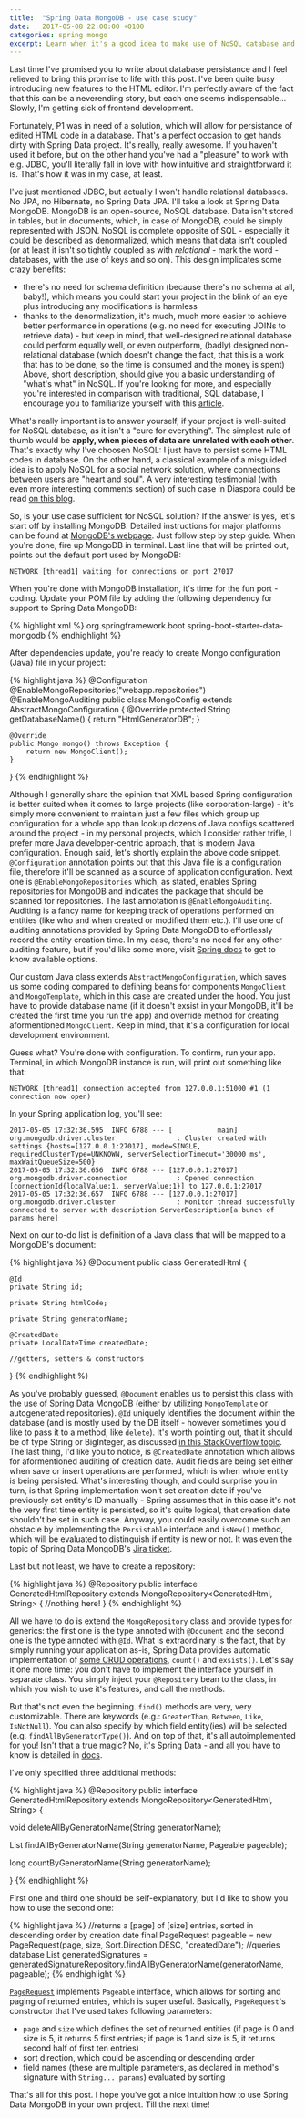 ```yaml
---
title:  "Spring Data MongoDB - use case study"
date:   2017-05-08 22:00:00 +0100
categories: spring mongo
excerpt: Learn when it's a good idea to make use of NoSQL database and how it's done with Spring Data.
---
```


Last time I've promised you to write about database persistance and I feel relieved to bring this promise to life with this post. I've been quite busy introducing new features to the HTML editor. I'm perfectly aware of the fact that this can be a neverending story, but each one seems indispensable... Slowly, I'm getting sick of frontend development.

Fortunately, P1 was in need of a solution, which will allow for persistance of edited HTML code in a database. That's a perfect occasion to get hands dirty with Spring Data project. It's really, really awesome. If you haven't used it before, but on the other hand you've had a "pleasure" to work with e.g. JDBC, you'll literally fall in love with how intuitive and straightforward it is. That's how it was in my case, at least.

I've just mentioned JDBC, but actually I won't handle relational databases. No JPA, no Hibernate, no Spring Data JPA. I'll take a look at Spring Data MongoDB. MongoDB is an open-source, NoSQL database. Data isn't stored in tables, but in documents, which, in case of MongoDB, could be simply represented with JSON. NoSQL is complete opposite of SQL - especially it could be described as denormalized, which means that data isn't coupled (or at least it isn't so tightly coupled as with _relational_ - mark the word - databases, with the use of keys and so on). This design implicates some crazy benefits:
* there's no need for schema definition (because there's no schema at all, baby!), which means you could start your project in the blink of an eye plus introducing any modifications is harmless
* thanks to the denormalization, it's much, much more easier to achieve better performance in operations (e.g. no need for executing JOINs to retrieve data) - but keep in mind, that well-designed relational database could perform equally well, or even outperform, (badly) designed non-relational database (which doesn't change the fact, that this is a work that has to be done, so the time is consumed and the money is spent)
Above, short description, should give you a basic understanding of "what's what" in NoSQL. If you're looking for more, and especially you're interested in comparison with traditional, SQL database, I encourage you to familiarize yourself with this [article](https://www.sitepoint.com/sql-vs-nosql-differences/).

What's really important is to answer yourself, if your project is well-suited for NoSQL database, as it isn't a "cure for everything". The simplest rule of thumb would be __apply, when pieces of data are unrelated with each other__. That's exactly why I've choosen NoSQL: I just have to persist some HTML codes in database. On the other hand, a classical example of a misguided idea is to apply NoSQL for a social network solution, where connections between users are "heart and soul". A very interesting testimonial (with even more interesting comments section) of such case in Diaspora could be read [on this blog](http://www.sarahmei.com/blog/2013/11/11/why-you-should-never-use-mongodb/).

So, is your use case sufficient for NoSQL solution? If the answer is yes, let's start off by installing MongoDB. Detailed instructions for major platforms can be found at [MongoDB's webpage](https://docs.mongodb.com/manual/installation/). Just follow step by step guide. When you're done, fire up MongoDB in terminal. Last line that will be printed out, points out the default port used by MongoDB:

```
NETWORK [thread1] waiting for connections on port 27017
```

When you're done with MongoDB installation, it's time for the fun port - coding. Update your POM file by adding the following dependency for support to Spring Data MongoDB:

{% highlight xml %}
<dependency>
    <groupId>org.springframework.boot</groupId>
    <artifactId>spring-boot-starter-data-mongodb</artifactId>
</dependency>
{% endhighlight %}

After dependencies update, you're ready to create Mongo configuration (Java) file in your project:

{% highlight java %}
@Configuration
@EnableMongoRepositories("webapp.repositories")
@EnableMongoAuditing
public class MongoConfig extends AbstractMongoConfiguration {
    @Override
    protected String getDatabaseName() {
        return "HtmlGeneratorDB";
    }

    @Override
    public Mongo mongo() throws Exception {
        return new MongoClient();
    }
}
{% endhighlight %}

Although I generally share the opinion that XML based Spring configuration is better suited when it comes to large projects (like corporation-large) - it's simply more convenient to maintain just a few files which group up configuration for a whole app than lookup dozens of Java configs scattered around the project - in my personal projects, which I consider rather trifle, I prefer more Java developer-centric aproach, that is modern Java configuration. Enough said, let's shortly explain the above code snippet. `@Configuration` annotation points out that this Java file is a configuration file, therefore it'll be scanned as a source of application configuration. Next one is `@EnableMongoRepositories` which, as stated, enables Spring repositories for MongoDB and indicates the package that should be scanned for repositories. The last annotation is `@EnableMongoAuditing`. Auditing is a fancy name for keeping track of operations performed on entities (like who and when created or modified them etc.). I'll use one of auditing annotations provided by Spring Data MongoDB to effortlessly record the entity creation time. In my case, there's no need for any other auditing feature, but if you'd like some more, visit [Spring docs](http://docs.spring.io/spring-data/mongodb/docs/current/reference/html/#auditing.annotations) to get to know available options.

Our custom Java class extends `AbstractMongoConfiguration`, which saves us some coding compared to defining beans for components `MongoClient` and `MongoTemplate`, which in this case are created under the hood. You just have to provide database name (if it doesn't exsist in your MongoDB, it'll be created the first time you run the app) and override method for creating aformentioned `MongoClient`. Keep in mind, that it's a configuration for local development environment.

Guess what? You're done with configuration. To confirm, run your app. Terminal, in which MongoDB instance is run, will print out something like that:

```
NETWORK [thread1] connection accepted from 127.0.0.1:51000 #1 (1 connection now open)
```

In your Spring application log, you'll see:

```
2017-05-05 17:32:36.595  INFO 6788 --- [           main] org.mongodb.driver.cluster               : Cluster created with settings {hosts=[127.0.0.1:27017], mode=SINGLE, requiredClusterType=UNKNOWN, serverSelectionTimeout='30000 ms', maxWaitQueueSize=500}
2017-05-05 17:32:36.656  INFO 6788 --- [127.0.0.1:27017] org.mongodb.driver.connection            : Opened connection [connectionId{localValue:1, serverValue:1}] to 127.0.0.1:27017
2017-05-05 17:32:36.657  INFO 6788 --- [127.0.0.1:27017] org.mongodb.driver.cluster               : Monitor thread successfully connected to server with description ServerDescription[a bunch of params here]
```

Next on our to-do list is definition of a Java class that will be mapped to a MongoDB's document:

{% highlight java %}
@Document
public class GeneratedHtml {

    @Id
    private String id;

    private String htmlCode;

    private String generatorName;

    @CreatedDate
    private LocalDateTime createdDate;

    //getters, setters & constructors
}
{% endhighlight %}

As you've probably guessed, `@Document` enables us to persist this class with the use of Spring Data MongoDB (either by utilizing `MongoTemplate` or autogenerated repositories). `@Id` uniquely identifies the document within the database (and is mostly used by the DB itself - however sometimes you'd like to pass it to a method, like `delete`). It's worth pointing out, that it should be of type String or BigInteger, as discussed [in this StackOverflow topic](http://stackoverflow.com/questions/26574409/spring-data-mongodb-generating-ids-error). The last thing, I'd like you to notice, is `@CreatedDate` annotation which allows for aformentioned auditing of creation date. Audit fields are being set either when save or insert operations are performed, which is when whole entity is being persisted. What's interesting though, and could surprise you in turn, is that Spring implementation won't set creation date if you've previously set entity's ID manually - Spring assumes that in this case it's not the very first time entity is persisted, so it's quite logical, that creation date shouldn't be set in such case. Anyway, you could easily overcome such an obstacle by implementing the `Persistable` interface and `isNew()` method, which will be evaluated to distinguish if entity is new or not. It was even the topic of Spring Data MongoDB's [Jira ticket](https://jira.spring.io/browse/DATAMONGO-946).

Last but not least, we have to create a repository:

{% highlight java %}
@Repository
public interface GeneratedHtmlRepository extends MongoRepository<GeneratedHtml, String> {
    //nothing here!
}
{% endhighlight %}

All we have to do is extend the `MongoRepository` class and provide types for generics: the first one is the type annoted with `@Document` and the second one is the type annoted with `@Id`. What is extraordinary is the fact, that by simply running your application as-is, Spring Data provides automatic implementation of [some CRUD operations](http://docs.spring.io/spring-data/mongodb/docs/current/api/org/springframework/data/mongodb/repository/MongoRepository.html), `count()` and `exsists()`. Let's say it one more time: you don't have to implement the interface yourself in separate class. You simply inject your `@Repository` bean to the class, in which you wish to use it's features, and call the methods.

But that's not even the beginning. `find()` methods are very, very customizable. There are keywords (e.g.: `GreaterThan`, `Between`, `Like`, `IsNotNull`). You can also specify by which field entity(ies) will be selected (e.g. `findAllByGeneratorType()`). And on top of that, it's all autoimplemented for you! Isn't that a true magic? No, it's Spring Data - and all you have to know is detailed in [docs](http://docs.spring.io/spring-data/data-mongo/docs/current/reference/html/).

I've only specified three additional methods:

{% highlight java %}
@Repository
public interface GeneratedHtmlRepository extends MongoRepository<GeneratedHtml, String> {

  void deleteAllByGeneratorName(String generatorName);

  List<GeneratedSignature> findAllByGeneratorName(String generatorName, Pageable pageable);

  long countByGeneratorName(String generatorName);

}
{% endhighlight %}

First one and third one should be self-explanatory, but I'd like to show you how to use the second one:

{% highlight java %}
//returns a [page] of [size] entries, sorted in descending order by creation date
final PageRequest pageable = new PageRequest(page, size, Sort.Direction.DESC, "createdDate");
//queries database
List<GeneratedSignature> generatedSignatures = generatedSignatureRepository.findAllByGeneratorName(generatorName, pageable);
{% endhighlight %}

[`PageRequest`](http://docs.spring.io/spring-data/data-commons/docs/1.6.1.RELEASE/api/org/springframework/data/domain/PageRequest.html) implements `Pageable` interface, which allows for sorting and paging of returned entries, which is super useful. Basically, `PageRequest`'s constructor that I've used takes following parameters:
* `page` and `size` which defines the set of returned entities (if page is 0 and size is 5, it returns 5 first entries; if page is 1 and size is 5, it returns second half of first ten entries)
* sort direction, which could be ascending or descending order
* field names (these are multiple parameters, as declared in method's signature with `String... params`) evaluated by sorting

That's all for this post. I hope you've got a nice intuition how to use Spring Data MongoDB in your own project. Till the next time!
